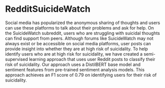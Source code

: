 # RedditSuicideWatch

Social media has popularized the anonymous sharing of thoughts and users can use these platforms to talk about their problems and ask for help. On the SuicideWatch subreddit, users who are struggling with suicidal thoughts can find support from peers. Although forums like SuicideWatch may not always exist or be accessible on social media platforms, user posts can provide insight into whether they are at high risk of suicidality. To help identify users who are at high risk for suicidality, we have created a semi-supervised learning approach that uses user Reddit posts to classify their risk of suicidality. Our approach uses a DistilBERT base model and sentiment features from pre-trained sentiment analysis models. This approach achieves an F1 score of 0.79 on identifying users for their risk of suicidality. 
